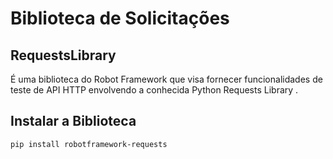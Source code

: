 # Biblioteca de Solicitações

## RequestsLibrary

É uma biblioteca do Robot Framework que visa fornecer funcionalidades de teste de API HTTP envolvendo a conhecida Python Requests Library .

## Instalar a Biblioteca

```bash 
pip install robotframework-requests
```

